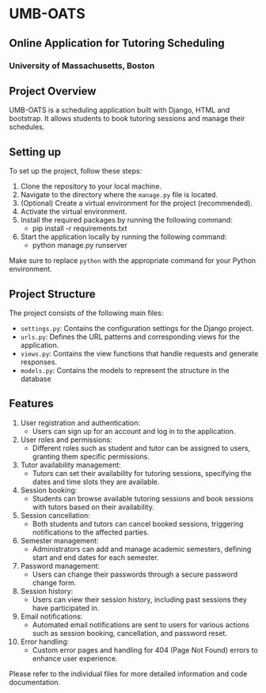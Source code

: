 # UMB-OATS
## Online Application for Tutoring Scheduling
### University of Massachusetts, Boston

## Project Overview

UMB-OATS is a scheduling application built with Django, HTML and bootstrap. It allows students to book tutoring sessions and manage their schedules.

## Setting up

To set up the project, follow these steps:

1. Clone the repository to your local machine.
2. Navigate to the directory where the `manage.py` file is located.
3. (Optional) Create a virtual environment for the project (recommended).
4. Activate the virtual environment.
5. Install the required packages by running the following command:
   - pip install -r requirements.txt
6. Start the application locally by running the following command:
   - python manage.py runserver


Make sure to replace `python` with the appropriate command for your Python environment.

## Project Structure

The project consists of the following main files:

- `settings.py`: Contains the configuration settings for the Django project.
- `urls.py`: Defines the URL patterns and corresponding views for the application.
- `views.py`: Contains the view functions that handle requests and generate responses.
- `models.py`: Contains the models to represent the structure in the database

## Features
1. User registration and authentication: 
   - Users can sign up for an account and log in to the application.
2. User roles and permissions: 
   - Different roles such as student and tutor can be assigned to users, granting them specific permissions.
3. Tutor availability management: 
   - Tutors can set their availability for tutoring sessions, specifying the dates and time slots they are available.
4. Session booking: 
   - Students can browse available tutoring sessions and book sessions with tutors based on their availability.
5. Session cancellation: 
   - Both students and tutors can cancel booked sessions, triggering notifications to the affected parties.
6. Semester management: 
   - Administrators can add and manage academic semesters, defining start and end dates for each semester.
7. Password management: 
   - Users can change their passwords through a secure password change form.
8. Session history: 
   - Users can view their session history, including past sessions they have participated in.
9. Email notifications: 
   - Automated email notifications are sent to users for various actions such as session booking, cancellation, and password reset.
10. Error handling: 
    - Custom error pages and handling for 404 (Page Not Found) errors to enhance user experience.

Please refer to the individual files for more detailed information and code documentation.

